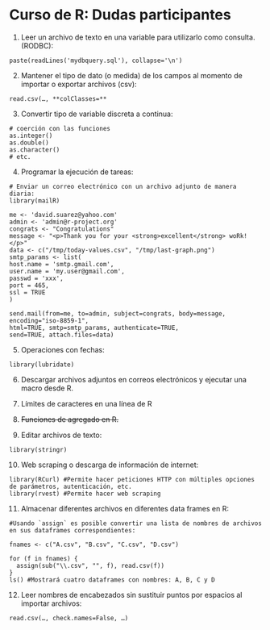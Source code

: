 # Curso de R: Dudas participantes
1. Leer un archivo de texto en una variable para utilizarlo como consulta. (RODBC):

```
paste(readLines('mydbquery.sql'), collapse='\n')
```

2. Mantener el tipo de dato (o medida) de los campos al momento de importar o exportar archivos (csv):

```
read.csv(…, **colClasses=**
```

3. Convertir tipo de variable discreta a continua:

```
# coerción con las funciones
as.integer()
as.double()
as.character()
# etc.
```

4. Programar la ejecución de tareas:

```
# Enviar un correo electrónico con un archivo adjunto de manera diaria:
library(mailR)

me <- 'david.suarez@yahoo.com'
admin <- 'admin@r-project.org'
congrats <- "Congratulations"
message <- "<p>Thank you for your <strong>excellent</strong> woRk!</p>"
data <- c("/tmp/today-values.csv", "/tmp/last-graph.png")
smtp_params <- list(
host.name = 'smtp.gmail.com',
user.name = 'my.user@gmail.com',
passwd = 'xxx',
port = 465,
ssl = TRUE
)

send.mail(from=me, to=admin, subject=congrats, body=message, encoding="iso-8859-1",
html=TRUE, smtp=smtp_params, authenticate=TRUE,
send=TRUE, attach.files=data)
```

5. Operaciones con fechas:

```
library(lubridate)
```

6. Descargar archivos adjuntos en correos electrónicos y ejecutar una macro desde R.

7. Límites de caracteres en una línea de R
8. ~~Funciones de agregado en R.~~
9. Editar archivos de texto:

```
library(stringr)
```

10. Web scraping o descarga de información de internet:

```
library(RCurl) #Permite hacer peticiones HTTP con múltiples opciones de parámetros, autenticación, etc.
library(rvest) #Permite hacer web scraping
```

11. Almacenar diferentes archivos en diferentes data frames en R:

```
#Usando `assign` es posible convertir una lista de nombres de archivos en sus dataframes correspondientes:

fnames <- c("A.csv", "B.csv", "C.csv", "D.csv")

for (f in fnames) {
  assign(sub("\\.csv", "", f), read.csv(f))
}
ls() #Mostrará cuatro dataframes con nombres: A, B, C y D
```

12. Leer nombres de encabezados sin sustituir puntos por espacios al importar archivos:

```
read.csv(…, check.names=False, …)
```
